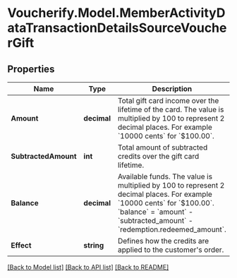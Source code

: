 # Voucherify.Model.MemberActivityDataTransactionDetailsSourceVoucherGift

## Properties

Name | Type | Description | Notes
------------ | ------------- | ------------- | -------------
**Amount** | **decimal** | Total gift card income over the lifetime of the card. The value is multiplied by 100 to represent 2 decimal places. For example &#x60;10000 cents&#x60; for &#x60;$100.00&#x60;. | [optional] 
**SubtractedAmount** | **int** | Total amount of subtracted credits over the gift card lifetime. | [optional] 
**Balance** | **decimal** | Available funds. The value is multiplied by 100 to represent 2 decimal places. For example &#x60;10000 cents&#x60; for &#x60;$100.00&#x60;. &#x60;balance&#x60; &#x3D; &#x60;amount&#x60; - &#x60;subtracted_amount&#x60; - &#x60;redemption.redeemed_amount&#x60;. | [optional] 
**Effect** | **string** | Defines how the credits are applied to the customer&#39;s order. | [optional] 

[[Back to Model list]](../../README.md#documentation-for-models) [[Back to API list]](../../README.md#documentation-for-api-endpoints) [[Back to README]](../../README.md)

